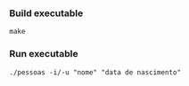 ### Build executable
```
make
```
### Run executable
```
./pessoas -i/-u "nome" "data de nascimento"
```

